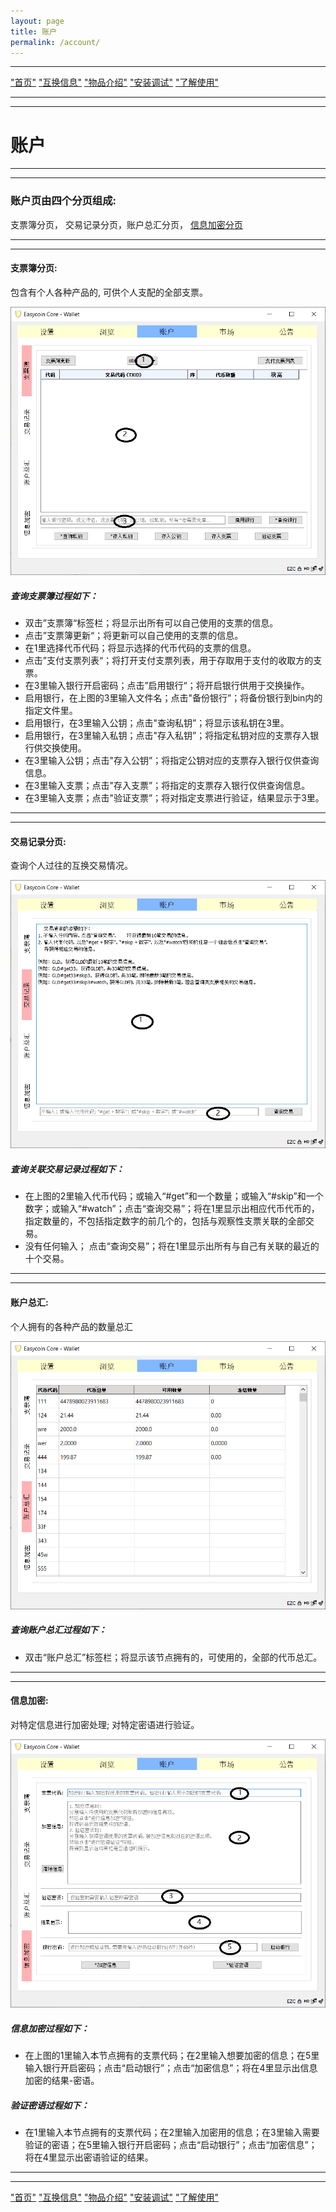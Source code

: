```yaml
---
layout: page
title: 账户
permalink: /account/
---
```

---

["首页"](https://ubarterchain.github.io/) ["互换信息"](/info/)  ["物品介绍"](/list/)   ["安装调试"](/install/)   ["了解使用"](/learn/) 

---
---

# 账户 #

---
---

### 账户页由四个分页组成:  ###
支票簿分页， 交易记录分页，账户总汇分页， [信息加密分页](https://github.com/ubarterchain/UBarterChain.github.io/blob/main/account.md#%E4%BF%A1%E6%81%AF%E5%8A%A0%E5%AF%86)

---
---

#### 支票簿分页:  ####
包含有个人各种产品的, 可供个人支配的全部支票。

<div class='fig figcenter fighighlight'>
  <img src='/31.png'>
</div>

##### 查询支票簿过程如下： #####
- 双击”支票簿“标签栏；将显示出所有可以自己使用的支票的信息。
- 点击”支票簿更新“；将更新可以自己使用的支票的信息。
- 在1里选择代币代码；将显示选择的代币代码的支票的信息。
- 点击”支付支票列表“；将打开支付支票列表，用于存取用于支付的收取方的支票。
- 在3里输入银行开启密码；点击”启用银行“；将开启银行供用于交换操作。
- 启用银行，在上图的3里输入文件名；点击"备份银行”；将备份银行到bin内的指定文件里。
- 启用银行，在3里输入公钥；点击"查询私钥”；将显示该私钥在3里。
- 启用银行，在3里输入私钥；点击"存入私钥”；将指定私钥对应的支票存入银行供交换使用。
- 在3里输入公钥；点击"存入公钥”；将指定公钥对应的支票存入银行仅供查询信息。
- 在3里输入支票；点击"存入支票”；将指定的支票存入银行仅供查询信息。
- 在3里输入支票；点击"验证支票”；将对指定支票进行验证，结果显示于3里。

---
---

#### 交易记录分页: ####
查询个人过往的互换交易情况。

<div class='fig figcenter fighighlight'>
  <img src='/32.png'>
</div>

##### 查询关联交易记录过程如下： #####
- 在上图的2里输入代币代码；或输入“#get”和一个数量；或输入“#skip”和一个数字；或输入“#watch”；点击“查询交易”；将在1里显示出相应代币代币的，指定数量的，不包括指定数字的前几个的，包括与观察性支票关联的全部交易。
- 没有任何输入； 点击“查询交易”；将在1里显示出所有与自己有关联的最近的十个交易。

---
---

#### 账户总汇: ####
个人拥有的各种产品的数量总汇

<div class='fig figcenter fighighlight'>
  <img src='/33.png'>
</div>

##### 查询账户总汇过程如下： #####
- 双击“账户总汇”标签栏；将显示该节点拥有的，可使用的，全部的代币总汇。

---
---

#### 信息加密: ####
对特定信息进行加密处理; 对特定密语进行验证。

<div class='fig figcenter fighighlight'>
  <img src='/34.png'>
</div>

##### 信息加密过程如下： ##### 
- 在上图的1里输入本节点拥有的支票代码；在2里输入想要加密的信息；在5里输入银行开启密码；点击“启动银行”；点击“加密信息”；将在4里显示出信息加密的结果-密语。
##### 验证密语过程如下： ##### 
- 在1里输入本节点拥有的支票代码；在2里输入加密用的信息；在3里输入需要验证的密语；在5里输入银行开启密码；点击“启动银行”；点击“加密信息”；将在4里显示出密语验证的结果。
                                         
---
---

["首页"](https://ubarterchain.github.io/) ["互换信息"](/info/)  ["物品介绍"](/list/)   ["安装调试"](/install/)   ["了解使用"](/learn/) 
